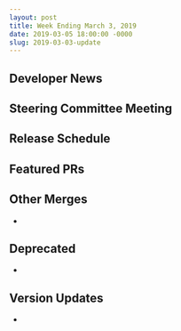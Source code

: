 ```yaml
---
layout: post
title: Week Ending March 3, 2019
date: 2019-03-05 18:00:00 -0000
slug: 2019-03-03-update
---
```


## Developer News


## Steering Committee Meeting


## Release Schedule


## Featured PRs


## Other Merges

*

## Deprecated

*

## Version Updates

*
